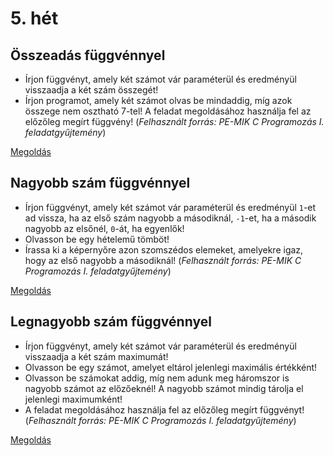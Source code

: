 # 5. hét

## Összeadás függvénnyel

- Írjon függvényt, amely két számot vár paraméterül és eredményül visszaadja a két szám összegét!
- Írjon programot, amely két számot olvas be mindaddig, míg azok összege nem osztható 7-tel! A feladat megoldásához használja fel az előzőleg megírt függvény!
  (_Felhasznált forrás: PE-MIK C Programozás I. feladatgyűjtemény_)

[Megoldás](https://szelearning.sze.hu/pluginfile.php/122938/mod_page/content/15/5het1osszeg.mp4)

## Nagyobb szám függvénnyel

- Írjon függvényt, amely két számot vár paraméterül és eredményül `1`-et ad vissza, ha az első szám nagyobb a másodiknál, `-1`-et, ha a második nagyobb az elsőnél, `0`-át, ha egyenlők!
- Olvasson be egy hételemű tömböt!
- Írassa ki a képernyőre azon szomszédos elemeket, amelyekre igaz, hogy az első nagyobb a másodiknál!
  (_Felhasznált forrás: PE-MIK C Programozás I. feladatgyűjtemény_)

[Megoldás](https://szelearning.sze.hu/pluginfile.php/122938/mod_page/content/15/5het2nagyobb.mp4)

## Legnagyobb szám függvénnyel

- Írjon függvényt, amely két számot vár paraméterül és eredményül visszaadja a két szám maximumát!
- Olvasson be egy számot, amelyet eltárol jelenlegi maximális értékként!
- Olvasson be számokat addig, míg nem adunk meg háromszor is nagyobb számot az előzőeknél! A nagyobb számot mindig tárolja el jelenlegi maximumként!
- A feladat megoldásához használja fel az előzőleg megírt függvényt!
  (_Felhasznált forrás: PE-MIK C Programozás I. feladatgyűjtemény_)

[Megoldás](https://szelearning.sze.hu/pluginfile.php/122938/mod_page/content/15/5het3legnagyobb.mp4)
